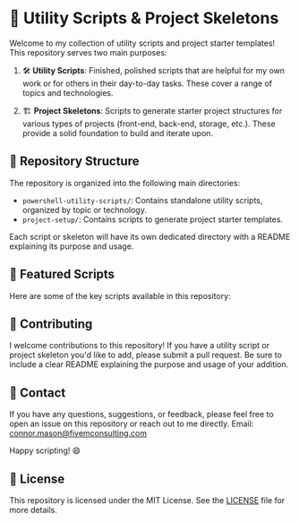 # 🚀 Utility Scripts & Project Skeletons

Welcome to my collection of utility scripts and project starter templates! This repository serves two main purposes:

1. 🛠️ **Utility Scripts**: Finished, polished scripts that are helpful for my own work or for others in their day-to-day tasks. These cover a range of topics and technologies.

2. 🏗️ **Project Skeletons**: Scripts to generate starter project structures for various types of projects (front-end, back-end, storage, etc.). These provide a solid foundation to build and iterate upon.

## 📂 Repository Structure

The repository is organized into the following main directories:

- `powershell-utility-scripts/`: Contains standalone utility scripts, organized by topic or technology.
- `project-setup/`: Contains scripts to generate project starter templates.

Each script or skeleton will have its own dedicated directory with a README explaining its purpose and usage.

## 🌟 Featured Scripts

Here are some of the key scripts available in this repository:

## 🤝 Contributing

I welcome contributions to this repository! If you have a utility script or project skeleton you'd like to add, please submit a pull request. Be sure to include a clear README explaining the purpose and usage of your addition.

## 📧 Contact

If you have any questions, suggestions, or feedback, please feel free to open an issue on this repository or reach out to me directly.
Email: <connor.mason@fivemconsulting.com>

Happy scripting! 😄

## 📜 License

This repository is licensed under the MIT License. See the [LICENSE](LICENSE) file for more details.